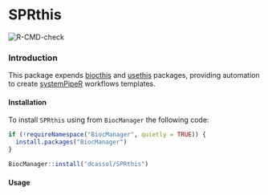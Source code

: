 # SPRthis

<!-- badges: start -->
![R-CMD-check](https://github.com/dcassol/SPRthis/workflows/R-CMD-check/badge.svg)
<!-- badges: end -->

### Introduction

This package expends [biocthis](https://github.com/lcolladotor/biocthis) and [usethis](https://github.com/r-lib/usethis) packages, providing automation to create [systemPipeR](https://github.com/tgirke/systemPipeR) workflows templates.

#### Installation 

To install `SPRthis` using from `BiocManager` the following code:

```r
if (!requireNamespace("BiocManager", quietly = TRUE)) {
  install.packages("BiocManager")
}

BiocManager::install("dcassol/SPRthis")
```

#### Usage


